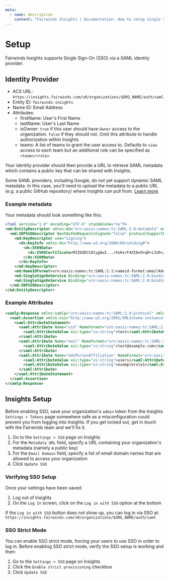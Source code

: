 ```yaml
---
meta:
  - name: description
    content: "Fairwinds Insights | Documentation: How to setup Single Sign-On (SSO)"
---
```

# Setup
Fairwinds Insights supports Single Sign-On (SSO) via a SAML identity provider.

## Identity Provider
* ACS URL: `https://insights.fairwinds.com/v0/organizations/$ORG_NAME/auth/saml`
* Entity ID: `fairwinds-insights`
* Name ID: Email Address
* Attributes:
  * firstName: User's First Name
  * lastName: User's Last Name
  * isOwner: `true` if this user should have `Owner` access to the organization. `false` if they should not. Omit this attribute to handle authorization within Insights
  * teams: A list of teams to grant the user access to. Defaults to `view` access to each team but an additional role can be specified as `<team>/<role>`

Your identity provider should then provide a URL to retrieve SAML metadata
which contains a public key that can be shared with Insights.

Some SAML providers, including Google, do not yet support dynamic SAML metadata.
In this case, you'll need to upload the metadata to a public
URL (e.g. a public GitHub repository) where Insights can pull from.
[Learn more](https://en.wikipedia.org/wiki/SAML_metadata#Metadata-driven_interoperability)

### Example metadata
Your metadata should look something like this:
```xml
<?xml version="1.0" encoding="UTF-8" standalone="no"?>
<md:EntityDescriptor xmlns:md="urn:oasis:names:tc:SAML:2.0:metadata" entityID="https://accounts.google.com/o/saml2?idpid=C0420sfkv" validUntil="2024-03-10T21:16:30.000Z">
  <md:IDPSSODescriptor WantAuthnRequestsSigned="false" protocolSupportEnumeration="urn:oasis:names:tc:SAML:2.0:protocol">
    <md:KeyDescriptor use="signing">
      <ds:KeyInfo xmlns:ds="http://www.w3.org/2000/09/xmldsig#">
        <ds:X509Data>
          <ds:X509Certificate>MIIDdDCCAlygAwI.../4sHx/F4XI8vO+qD+i3zR</ds:X509Certificate>
        </ds:X509Data>
      </ds:KeyInfo>
    </md:KeyDescriptor>
    <md:NameIDFormat>urn:oasis:names:tc:SAML:1.1:nameid-format:emailAddress</md:NameIDFormat>
    <md:SingleSignOnService Binding="urn:oasis:names:tc:SAML:2.0:bindings:HTTP-Redirect" Location="https://accounts.google.com/o/saml2/idp?idpid=C0420sfkv"/>
    <md:SingleSignOnService Binding="urn:oasis:names:tc:SAML:2.0:bindings:HTTP-POST" Location="https://accounts.google.com/o/saml2/idp?idpid=C0420sfkv"/>
  </md:IDPSSODescriptor>
</md:EntityDescriptor>
```

### Example Attributes
```xml
<samlp:Response xmlns:samlp="urn:oasis:names:tc:SAML:2.0:protocol" xmlns:saml="urn:oasis:names:tc:SAML:2.0:assertion" ID="_8e8dc5f69a98cc4c1ff3427e5ce34606fd672f91e6" Version="2.0" IssueInstant="2014-07-17T01:01:48Z" Destination="http://sp.example.com/demo1/index.php?acs" InResponseTo="ONELOGIN_4fee3b046395c4e751011e97f8900b5273d56685">
  <saml:Assertion xmlns:xsi="http://www.w3.org/2001/XMLSchema-instance" xmlns:xs="http://www.w3.org/2001/XMLSchema" ID="_d71a3a8e9fcc45c9e9d248ef7049393fc8f04e5f75" Version="2.0" IssueInstant="2014-07-17T01:01:48Z">
    <saml:AttributeStatement>
      <saml:Attribute Name="uid" NameFormat="urn:oasis:names:tc:SAML:2.0:attrname-format:basic">
        <saml:AttributeValue xsi:type="xs:string">test</saml:AttributeValue>
      </saml:Attribute>
      <saml:Attribute Name="mail" NameFormat="urn:oasis:names:tc:SAML:2.0:attrname-format:basic">
        <saml:AttributeValue xsi:type="xs:string">test@example.com</saml:AttributeValue>
      </saml:Attribute>
      <saml:Attribute Name="eduPersonAffiliation" NameFormat="urn:oasis:names:tc:SAML:2.0:attrname-format:basic">
        <saml:AttributeValue xsi:type="xs:string">users</saml:AttributeValue>
        <saml:AttributeValue xsi:type="xs:string">examplerole1</saml:AttributeValue>
      </saml:Attribute>
    </saml:AttributeStatement>
  </saml:Assertion>
</samlp:Response>
```

## Insights Setup
Before enabling SSO, save your organization's `admin` token from the Insights `Settings > Tokens` page somewhere safe as a
misconfiguration could prevent you from logging into Insights. If you get locked out, get in touch with the
Fairwinds team and we'll fix it.

1. Go to the `Settings > SSO` page on Insights
2. For the `Metadata URL` field, specify a URL containing your organization's metadata (namely a public key)
3. For the `Email Domain` field, specify a list of email domain names that are allowed to access your organization
4. Click `Update SSO`

### Verifying SSO Setup
Once your settings have been saved:
1. Log out of Insights 
2. On the `Log In` screen, click on the `Log in with SSO` option at the bottom

If the `Log in with SSO` button does not show up, you can log in via SSO at:
`https://insights.fairwinds.com/v0/organizations/$ORG_NAME/auth/saml`

### SSO Strict Mode
You can enable SSO strict mode, forcing your users to use SSO in order to log in. Before enabling SSO strict mode,
verify the SSO setup is working and then:
1. Go to the `Settings > SSO` page on Insights
2. Click the `Enable strict provisioning` checkbox
3. Click `Update SSO`